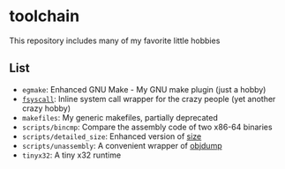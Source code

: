 # toolchain

This repository includes many of my favorite little hobbies

## List ##

* `egmake`: Enhanced GNU Make - My GNU make plugin (just a hobby)
* [`fsyscall`](fsyscall/README.md): Inline system call wrapper for the crazy people (yet another crazy hobby)
* `makefiles`: My generic makefiles, partially deprecated
* `scripts/bincmp`: Compare the assembly code of two x86-64 binaries
* `scripts/detailed_size`: Enhanced version of [size](http://linux.die.net/man/1/size)
* `scripts/unassembly`: A convenient wrapper of [objdump](https://sourceware.org/binutils/docs/binutils/objdump.html)
* `tinyx32`: A tiny x32 runtime
